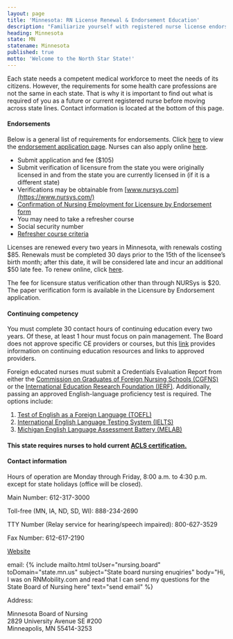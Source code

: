 ```yaml
---
layout: page
title: 'Minnesota: RN License Renewal & Endorsement Education'
description: "Familiarize yourself with registered nurse license endorsement, renewal, and continuing education in Minnesota. Stay compliant with your nursing license."
heading: Minnesota
state: MN
statename: Minnesota
published: true
motto: 'Welcome to the North Star State!'
---
```


Each state needs a competent medical workforce to meet the needs of its citizens. However, the requirements for some health care professions are not the same in each state. That is why it is important to find out what is required of you as a future or current registered nurse before moving across state lines. Contact information is located at the bottom of this page.

#### Endorsements

Below is a general list of requirements for endorsements. Click [here](https://mn.gov/boards/nursing/licensure/apply-for-a-license/apply-by-endorsement.jsp) to view the [endorsement application page](https://mn.gov/boards/nursing/licensure/apply-for-a-license/apply-by-endorsement.jsp). Nurses can also apply online [here](https://mbn.hlb.state.mn.us/).

-   Submit application and fee (\$105)
-   Submit verification of licensure from the state you were originally licensed in and from the state you are currently licensed in (if it is a different state)
-   Verifications may be obtainable from [www.nursys.com](https://www.nursys.com/)
-   [Confirmation of Nursing Employment for Licensure by Endorsement form](https://mn.gov/boards/assets/Conf_Nursing_Employment_tcm21-586960.pdf)
-   You may need to take a refresher course
-   Social security number
-   [Refresher course criteria](https://mn.gov/boards/nursing/education/education-refresher-course-criteria/)

Licenses are renewed every two years in Minnesota, with renewals costing \$85. Renewals must be completed 30 days prior to the 15th of the licensee’s birth month; after this date, it will be considered late and incur an additional \$50 late fee. To renew online, click [here](https://mn.gov/boards/nursing/licensure/license-renewal/renew-license.jsp).

The fee for licensure status verification other than through NURSys is \$20. The paper verification form is available in the Licensure by Endorsement application.

#### Continuing competency

You must complete 30 contact hours of continuing education every two years. Of these, at least 1 hour must focus on pain management. The Board does not approve specific CE providers or courses, but this [link](https://mn.gov/boards/nursing/licensure/continuing-ed/) provides information on continuing education resources and links to approved providers.

Foreign educated nurses must submit a Credentials Evaluation Report from either the [Commission on Graduates of Foreign Nursing Schools (CGFNS)](https://www.cgfns.org/) or the [International Education Research Foundation (IERF)](https://ierf.org/). Additionally, passing an approved English-language proficiency test is required. The options include:
1.  [Test of English as a Foreign Language (TOEFL)](https://www.ets.org/)
2.  [International English Language Testing System (IELTS)](https://ielts.org/)
3.  [Michigan English Language Assessment Battery (MELAB)](https://michiganassessment.org/)

#### This state requires nurses to hold current [ACLS certification.](https://www.acls.net/minnesota-acls-pals-bls)

#### Contact information

Hours of operation are Monday through Friday, 8:00 a.m. to 4:30 p.m. except for state holidays (office will be closed).

Main Number: 612-317-3000

Toll-free (MN, IA, ND, SD, WI): 888-234-2690

TTY Number (Relay service for hearing/speech impaired): 800-627-3529

Fax Number: 612-617-2190

[Website](https://mn.gov/boards/nursing/)

email: {% include mailto.html
      toUser="nursing.board"
      toDomain="state.mn.us"
      subject="State board nursing enuqiries"
      body="Hi, I was on RNMobility.com and read that I can send my questions for the State Board of Nursing here"
      text="send email"
    %}

Address:

Minnesota Board of Nursing  
2829 University Avenue SE #200  
Minneapolis, MN 55414-3253
